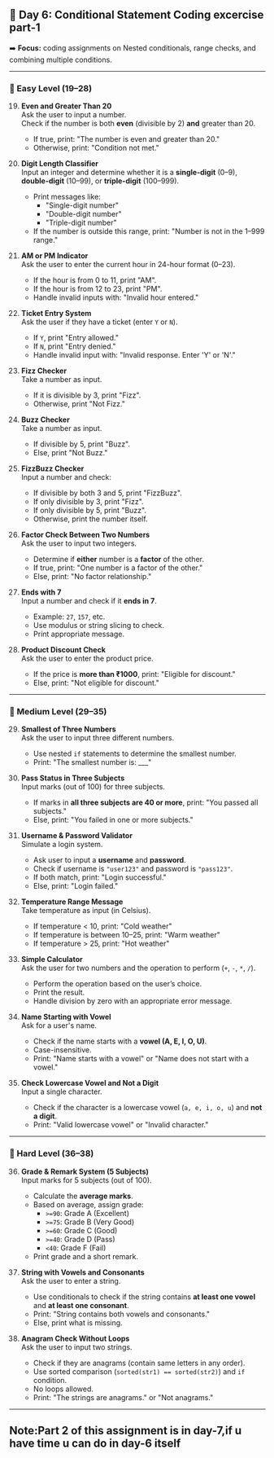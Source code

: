## 🧠 Day 6: Conditional Statement Coding excercise part-1
➡️ **Focus:** coding assignments on  Nested conditionals, range checks, and combining multiple conditions.

---

### 🔹 Easy Level (19–28)

19. **Even and Greater Than 20**  
    Ask the user to input a number.  
    Check if the number is both **even** (divisible by 2) **and** greater than 20.  
    - If true, print: "The number is even and greater than 20."  
    - Otherwise, print: "Condition not met."

20. **Digit Length Classifier**  
    Input an integer and determine whether it is a **single-digit** (0–9), **double-digit** (10–99), or **triple-digit** (100–999).  
    - Print messages like:  
      - "Single-digit number"  
      - "Double-digit number"  
      - "Triple-digit number"  
    - If the number is outside this range, print: "Number is not in the 1–999 range."

21. **AM or PM Indicator**  
    Ask the user to enter the current hour in 24-hour format (0–23).  
    - If the hour is from 0 to 11, print "AM".  
    - If the hour is from 12 to 23, print "PM".  
    - Handle invalid inputs with: "Invalid hour entered."

22. **Ticket Entry System**  
    Ask the user if they have a ticket (enter `Y` or `N`).  
    - If `Y`, print "Entry allowed."  
    - If `N`, print "Entry denied."  
    - Handle invalid input with: "Invalid response. Enter 'Y' or 'N'."

23. **Fizz Checker**  
    Take a number as input.  
    - If it is divisible by 3, print "Fizz".  
    - Otherwise, print "Not Fizz."

24. **Buzz Checker**  
    Take a number as input.  
    - If divisible by 5, print "Buzz".  
    - Else, print "Not Buzz."

25. **FizzBuzz Checker**  
    Input a number and check:  
    - If divisible by both 3 and 5, print "FizzBuzz".  
    - If only divisible by 3, print "Fizz".  
    - If only divisible by 5, print "Buzz".  
    - Otherwise, print the number itself.

26. **Factor Check Between Two Numbers**  
    Ask the user to input two integers.  
    - Determine if **either** number is a **factor** of the other.  
    - If true, print: "One number is a factor of the other."  
    - Else, print: "No factor relationship."

27. **Ends with 7**  
    Input a number and check if it **ends in 7**.  
    - Example: `27`, `157`, etc.  
    - Use modulus or string slicing to check.  
    - Print appropriate message.

28. **Product Discount Check**  
    Ask the user to enter the product price.  
    - If the price is **more than ₹1000**, print: "Eligible for discount."  
    - Else, print: "Not eligible for discount."

---

### 🔸 Medium Level (29–35)

29. **Smallest of Three Numbers**  
    Ask the user to input three different numbers.  
    - Use nested `if` statements to determine the smallest number.  
    - Print: "The smallest number is: ___"

30. **Pass Status in Three Subjects**  
    Input marks (out of 100) for three subjects.  
    - If marks in **all three subjects are 40 or more**, print: "You passed all subjects."  
    - Else, print: "You failed in one or more subjects."

31. **Username & Password Validator**  
    Simulate a login system.  
    - Ask user to input a **username** and **password**.  
    - Check if username is `"user123"` and password is `"pass123"`.  
    - If both match, print: "Login successful."  
    - Else, print: "Login failed."

32. **Temperature Range Message**  
    Take temperature as input (in Celsius).  
    - If temperature < 10, print: "Cold weather"  
    - If temperature is between 10–25, print: "Warm weather"  
    - If temperature > 25, print: "Hot weather"

33. **Simple Calculator**  
    Ask the user for two numbers and the operation to perform (`+`, `-`, `*`, `/`).  
    - Perform the operation based on the user’s choice.  
    - Print the result.  
    - Handle division by zero with an appropriate error message.

34. **Name Starting with Vowel**  
    Ask for a user's name.  
    - Check if the name starts with a **vowel (A, E, I, O, U)**.  
    - Case-insensitive.  
    - Print: "Name starts with a vowel" or "Name does not start with a vowel."

35. **Check Lowercase Vowel and Not a Digit**  
    Input a single character.  
    - Check if the character is a lowercase vowel (`a, e, i, o, u`) and **not a digit**.  
    - Print: "Valid lowercase vowel" or "Invalid character."

---

### 🔺 Hard Level (36–38)

36. **Grade & Remark System (5 Subjects)**  
    Input marks for 5 subjects (out of 100).  
    - Calculate the **average marks**.  
    - Based on average, assign grade:
      - `>=90`: Grade A (Excellent)
      - `>=75`: Grade B (Very Good)
      - `>=60`: Grade C (Good)
      - `>=40`: Grade D (Pass)
      - `<40`: Grade F (Fail)  
    - Print grade and a short remark.

37. **String with Vowels and Consonants**  
    Ask the user to enter a string.  
    - Use conditionals to check if the string contains **at least one vowel** and **at least one consonant**.  
    - Print: "String contains both vowels and consonants."  
    - Else, print what is missing.

38. **Anagram Check Without Loops**  
    Ask the user to input two strings.  
    - Check if they are anagrams (contain same letters in any order).  
    - Use sorted comparison (`sorted(str1) == sorted(str2)`) and `if` condition.  
    - No loops allowed.  
    - Print: "The strings are anagrams." or "Not anagrams."

---
## Note:Part 2 of this assignment is in day-7,if u have time u can do  in day-6 itself